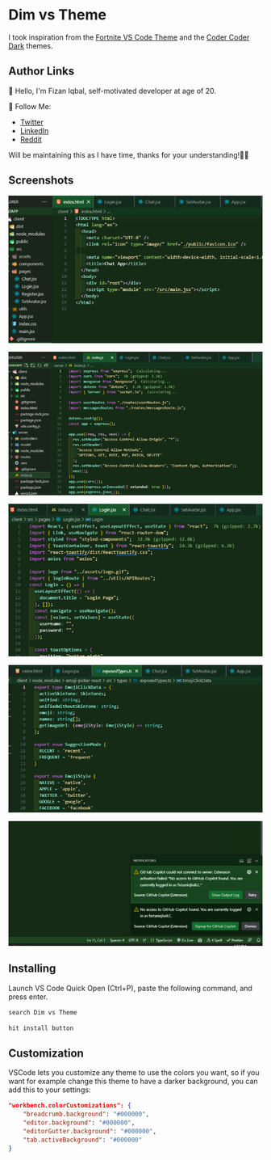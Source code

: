 # Dim vs Theme   

I took inspiration from the [Fortnite VS Code Theme](https://marketplace.visualstudio.com/items?itemName=sdras.fortnite-vscode-theme) and the [Coder Coder Dark](https://marketplace.visualstudio.com/items?itemName=CoderCoder.codercoder-dark-theme) themes.

## Author Links

👋 Hello, I'm Fizan Iqbal, self-motivated developer at age of 20.

🚀 Follow Me:

- [Twitter](https://twitter.com/se_fizan)
- [LinkedIn](https://www.linkedin.com/in/muhammad-fizan-iqbal/)
- [Reddit](https://www.reddit.com/user/se-fizan)

Will be maintaining this as I have time, thanks for your understanding!🙏🏽

## Screenshots

![HTML screenshot](https://raw.githubusercontent.com/faizaniqbalLC/dim-vs-theme/main/assets/html.png)

![Js screenshot](https://raw.githubusercontent.com/faizaniqbalLC/dim-vs-theme/main/assets/js.png)

![React screenshot](https://raw.githubusercontent.com/faizaniqbalLC/dim-vs-theme/main/assets/React.png)

![TypeScript screenshot](https://raw.githubusercontent.com/faizaniqbalLC/dim-vs-theme/main/assets/type.png)

![Notification screenshot](https://raw.githubusercontent.com/faizaniqbalLC/dim-vs-theme/main/assets/notification.png)

## Installing

Launch VS Code Quick Open (Ctrl+P), paste the following command, and press enter.

```bash
search Dim vs Theme
```

```bash
hit install button
```

## Customization

VSCode lets you customize any theme to use the colors you want, so if you want for example change this theme to have a darker background, you can add this to your settings:

```json
"workbench.colorCustomizations": {
	"breadcrumb.background": "#000000",
	"editor.background": "#000000",
	"editorGutter.background": "#000000",
	"tab.activeBackground": "#000000"
}
```
